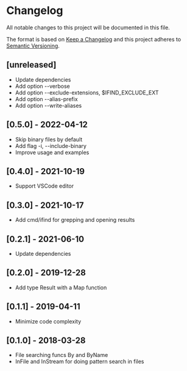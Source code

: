 # Changelog
All notable changes to this project will be documented in this file.

The format is based on [Keep a Changelog](http://keepachangelog.com/en/1.0.0/)
and this project adheres to [Semantic Versioning](http://semver.org/spec/v2.0.0.html).

## [unreleased]

- Update dependencies
- Add option --verbose
- Add option --exclude-extensions, $IFIND_EXCLUDE_EXT
- Add option --alias-prefix
- Add option --write-aliases

## [0.5.0] - 2022-04-12

- Skip binary files by default
- Add flag -i, --include-binary
- Improve usage and examples

## [0.4.0] - 2021-10-19

- Support VSCode editor

## [0.3.0] - 2021-10-17

- Add cmd/ifind for grepping and opening results

## [0.2.1] - 2021-06-10

- Update dependencies

## [0.2.0] - 2019-12-28

- Add type Result with a Map function

## [0.1.1] - 2019-04-11

- Minimize code complexity

## [0.1.0] - 2018-03-28

- File searching funcs By and ByName
- InFile and InStream for doing pattern search in files

